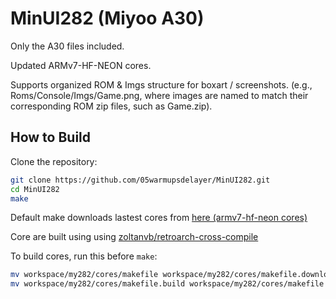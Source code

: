 # MinUI282 (Miyoo A30)

Only the A30 files included. 

Updated ARMv7-HF-NEON cores.

Supports organized ROM & Imgs structure for boxart / screenshots.
(e.g., Roms/Console/Imgs/Game.png, where images are named to match their corresponding ROM zip files, such as Game.zip).

## How to Build

Clone the repository:

```bash
git clone https://github.com/05warmupsdelayer/MinUI282.git
cd MinUI282
make
```

Default make downloads lastest cores from [here (armv7-hf-neon cores)](https://zoltanvb.github.io/armv7-hf-neon/)

Core are built using using [zoltanvb/retroarch-cross-compile](https://github.com/zoltanvb/retroarch-cross-compile)

To build cores, run this before `make`:

```bash
mv workspace/my282/cores/makefile workspace/my282/cores/makefile.download && \
mv workspace/my282/cores/makefile.build workspace/my282/cores/makefile
```

